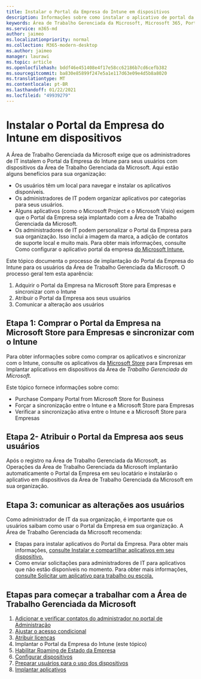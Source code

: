 ```yaml
---
title: Instalar o Portal da Empresa do Intune em dispositivos
description: Informações sobre como instalar o aplicativo de portal da empresa em dispositivos da Área de Trabalho Gerenciada da Microsoft
keywords: Área de Trabalho Gerenciada da Microsoft, Microsoft 365, Portal da Empresa
ms.service: m365-md
author: jaimeo
ms.localizationpriority: normal
ms.collection: M365-modern-desktop
ms.author: jaimeo
manager: laurawi
ms.topic: article
ms.openlocfilehash: bddf46e451408e4f17e58cc62186b7cd6cefb382
ms.sourcegitcommit: ba830e85899f247e5a1e117d63e09e4d5b8a8020
ms.translationtype: MT
ms.contentlocale: pt-BR
ms.lasthandoff: 01/22/2021
ms.locfileid: "49939279"
---
```

# <a name="install-intune-company-portal-on-devices"></a>Instalar o Portal da Empresa do Intune em dispositivos

A Área de Trabalho Gerenciada da Microsoft exige que os administradores de IT instalem o Portal da Empresa do Intune para seus usuários com dispositivos da Área de Trabalho Gerenciada da Microsoft. Aqui estão alguns benefícios para sua organização:
- Os usuários têm um local para navegar e instalar os aplicativos disponíveis. 
- Os administradores de IT podem organizar aplicativos por categorias para seus usuários.  
- Alguns aplicativos (como o Microsoft Project e o Microsoft Visio) exigem que o Portal da Empresa seja implantado com a Área de Trabalho Gerenciada da Microsoft.
- Os administradores de IT podem personalizar o Portal da Empresa para sua organização. Isso inclui a imagem da marca, a adição de contatos de suporte local e muito mais. Para obter mais informações, consulte Como configurar o aplicativo portal da empresa [do Microsoft Intune.](https://docs.microsoft.com/intune/company-portal-app)   

Este tópico documenta o processo de implantação do Portal da Empresa do Intune para os usuários da Área de Trabalho Gerenciada da Microsoft. O processo geral tem esta aparência:
1. Adquirir o Portal da Empresa na Microsoft Store para Empresas e sincronizar com o Intune
2. Atribuir o Portal da Empresa aos seus usuários
3. Comunicar a alteração aos usuários

## <a name="step-1---purchase-company-portal-from-microsoft-store-for-business-and-sync-with-intune"></a>Etapa 1: Comprar o Portal da Empresa na Microsoft Store para Empresas e sincronizar com o Intune
Para obter informações sobre como comprar os aplicativos e sincronizar com o Intune, consulte os aplicativos da [Microsoft Store](deploy-apps.md#msfb-apps) para Empresas em Implantar aplicativos em dispositivos da Área de *Trabalho Gerenciada da Microsoft.*

Este tópico fornece informações sobre como: 
- Purchase Company Portal from Microsoft Store for Business 
- Forçar a sincronização entre o Intune e a Microsoft Store para Empresas
- Verificar a sincronização ativa entre o Intune e a Microsoft Store para Empresas 

## <a name="step-2---assign-company-portal-to-your-users"></a>Etapa 2- Atribuir o Portal da Empresa aos seus usuários
Após o registro na Área de Trabalho Gerenciada da Microsoft, as Operações da Área de Trabalho Gerenciada da Microsoft implantarão automaticamente o Portal da Empresa em seu locatário e instalarão o aplicativo em dispositivos da Área de Trabalho Gerenciada da Microsoft em sua organização.

## <a name="step-3---communicate-change-to-your-users"></a>Etapa 3: comunicar as alterações aos usuários
Como administrador de IT da sua organização, é importante que os usuários saibam como usar o Portal da Empresa em sua organização. A Área de Trabalho Gerenciada da Microsoft recomenda:
- Etapas para instalar aplicativos do Portal da Empresa. Para obter mais informações, [consulte Instalar e compartilhar aplicativos em seu dispositivo.](https://docs.microsoft.com/intune-user-help/install-apps-cpapp-windows)
- Como enviar solicitações para administradores de IT para aplicativos que não estão disponíveis no momento. Para obter mais informações, [consulte Solicitar um aplicativo para trabalho ou escola.](https://docs.microsoft.com/intune-user-help/install-apps-cpapp-windows#request-an-app-for-work-or-school)  

## <a name="steps-to-get-started-with-microsoft-managed-desktop"></a>Etapas para começar a trabalhar com a Área de Trabalho Gerenciada da Microsoft

1. [Adicionar e verificar contatos do administrador no portal de Administração](add-admin-contacts.md)
2. [Ajustar o acesso condicional](conditional-access.md)
3. [Atribuir licenças](assign-licenses.md)
4. Implantar o Portal da Empresa do Intune (este tópico)
5. [Habilitar Roaming de Estado da Empresa](enterprise-state-roaming.md)
6. [Configurar dispositivos](set-up-devices.md)
7. [Preparar usuários para o uso dos dispositivos](get-started-devices.md)
8. [Implantar aplicativos](deploy-apps.md)
